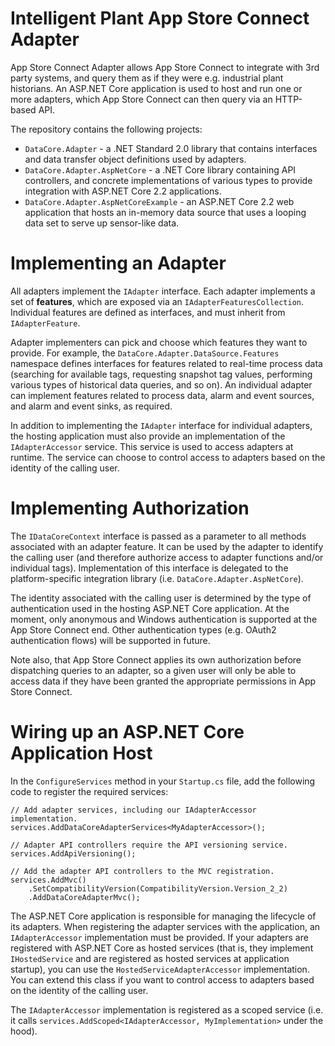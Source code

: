 ﻿# Intelligent Plant App Store Connect Adapter

App Store Connect Adapter allows App Store Connect to integrate with 3rd party systems, and query them as if they were e.g. industrial plant historians. An ASP.NET Core application is used to host and run one or more adapters, which App Store Connect can then query via an HTTP-based API.

The repository contains the following projects:

* `DataCore.Adapter` - a .NET Standard 2.0 library that contains interfaces and data transfer object definitions used by adapters.
* `DataCore.Adapter.AspNetCore` - a .NET Core library containing API controllers, and concrete implementations of various types to provide integration with ASP.NET Core 2.2 applications.
* `DataCore.Adapter.AspNetCoreExample` - an ASP.NET Core 2.2 web application that hosts an in-memory data source that uses a looping data set to serve up sensor-like data.


# Implementing an Adapter

All adapters implement the `IAdapter` interface. Each adapter implements a set of __features__, which are exposed via an `IAdapterFeaturesCollection`. Individual features are defined as interfaces, and must inherit from `IAdapterFeature`. 

Adapter implementers can pick and choose which features they want to provide. For example, the `DataCore.Adapter.DataSource.Features` namespace defines interfaces for features related to real-time process data (searching for available tags, requesting snapshot tag values, performing various types of historical data queries, and so on). An individual adapter can implement features related to process data, alarm and event sources, and alarm and event sinks, as required. 

In addition to implementing the `IAdapter` interface for individual adapters, the hosting application must also provide an implementation of the `IAdapterAccessor` service. This service is used to access adapters at runtime. The service can choose to control access to adapters based on the identity of the calling user.


# Implementing Authorization

The `IDataCoreContext` interface is passed as a parameter to all methods associated with an adapter feature. It can be used by the adapter to identify the calling user (and therefore authorize access to adapter functions and/or individual tags). Implementation of this interface is delegated to the platform-specific integration library (i.e. `DataCore.Adapter.AspNetCore`).

The identity associated with the calling user is determined by the type of authentication used in the hosting ASP.NET Core application. At the moment, only anonymous and Windows authentication is supported at the App Store Connect end. Other authentication types (e.g. OAuth2 authentication flows) will be supported in future.

Note also, that App Store Connect applies its own authorization before dispatching queries to an adapter, so a given user will only be able to access data if they have been granted the appropriate permissions in App Store Connect.


# Wiring up an ASP.NET Core Application Host

In the `ConfigureServices` method in your `Startup.cs` file, add the following code to register the required services:

    // Add adapter services, including our IAdapterAccessor implementation.
    services.AddDataCoreAdapterServices<MyAdapterAccessor>();

    // Adapter API controllers require the API versioning service.
    services.AddApiVersioning();

    // Add the adapter API controllers to the MVC registration.
    services.AddMvc()
        .SetCompatibilityVersion(CompatibilityVersion.Version_2_2)
        .AddDataCoreAdapterMvc();


The ASP.NET Core application is responsible for managing the lifecycle of its adapters. When registering the adapter services with the application, an `IAdapterAccessor` implementation must be provided. If your adapters are registered with ASP.NET Core as hosted services (that is, they implement `IHostedService` and are registered as hosted services at application startup), you can use the `HostedServiceAdapterAccessor` implementation. You can extend this class if you want to control access to adapters based on the identity of the calling user.

The `IAdapterAccessor` implementation is registered as a scoped service (i.e. it calls `services.AddScoped<IAdapterAccessor, MyImplementation>` under the hood).
